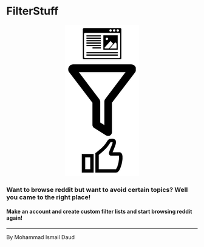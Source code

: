 # FilterStuff

<p align="center">
  <img src="./MainApp/static/MainApp/WebsiteLogo.png" />
</p>
		<h3> Want to browse reddit but want to avoid certain topics? Well you came to the right place! </h3>
		<h4> Make an account and create custom filter lists and start browsing reddit again!</h4>
		<hr/>
		<p>By Mohammad Ismail Daud</p>
